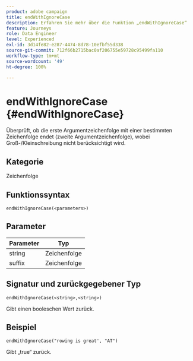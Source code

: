 ```yaml
---
product: adobe campaign
title: endWithIgnoreCase
description: Erfahren Sie mehr über die Funktion „endWithIgnoreCase“
feature: Journeys
role: Data Engineer
level: Experienced
exl-id: 3d14fe82-e287-4474-8d78-10efbf55d338
source-git-commit: 712f66b2715bac0af206755e59728c95499fa110
workflow-type: tm+mt
source-wordcount: '49'
ht-degree: 100%

---
```


# endWithIgnoreCase {#endWithIgnoreCase}

Überprüft, ob die erste Argumentzeichenfolge mit einer bestimmten Zeichenfolge endet (zweite Argumentzeichenfolge), wobei Groß-/Kleinschreibung nicht berücksichtigt wird.

## Kategorie

Zeichenfolge

## Funktionssyntax

`endWithIgnoreCase(<parameters>)`

## Parameter

| Parameter | Typ |
|-----------|------------------|
| string | Zeichenfolge |
| suffix | Zeichenfolge |

## Signatur und zurückgegebener Typ

`endWithIgnoreCase(<string>,<string>)`

Gibt einen booleschen Wert zurück.

## Beispiel

`endWithIgnoreCase("rowing is great', "AT")`

Gibt „true“ zurück.

